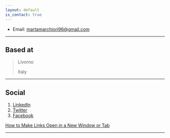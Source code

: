 ```yaml
---
layout: default
is_contact: true
---
```


* Email: martamarchiori96@gmail.com

---

## Based at

> Livorno
>
> Italy

---

## Social

1. [LinkedIn](https://www.linkedin.com/in/marta-marchiori-manerba/)
2. [Twitter](https://twitter.com/Marta_Marchiori)
3. [Facebook](https://www.facebook.com/marta.b.marchiori/)

<a href="https://www.thesitewizard.com/html-tutorial/open-links-in-new-window-or-tab.shtml" target="_blank">How to Make Links Open in a New Window or Tab</a>

---

<a class="twitter-timeline" data-height="400" href="https://twitter.com/Marta_Marchiori?ref_src=twsrc%5Etfw"></a> <script async src="https://platform.twitter.com/widgets.js" charset="utf-8"></script>
